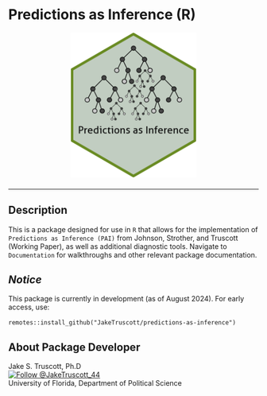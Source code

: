# **Predictions as Inference (R)**

<div style="text-align: center;">

  <img src="Misc/PAI_hex.png" alt="Predictions as Inference (R)" style="width: 50%; max-width: 300px; margin-bottom: 10px;" />
</div>
<hr style="margin-top: 10px; margin-bottom: 10px;">
     
## Description
This is a package designed for use in ```R``` that allows for the implementation of ``` Predictions as Inference (PAI) ``` from Johnson, Strother, and Truscott (Working Paper), as well as additional diagnostic tools. Navigate to ``` Documentation ``` for walkthroughs and other relevant package documentation.


## *Notice* 
This package is currently in development (as of August 2024). For early access, use:

```
remotes::install_github("JakeTruscott/predictions-as-inference")
```

## About Package Developer
  
Jake S. Truscott, Ph.D  
[![Follow @JakeTruscott_44](https://img.shields.io/twitter/follow/JakeTruscott_44?style=social)](https://twitter.com/JakeTruscott_44) <br> University of Florida, Department of Political Science

